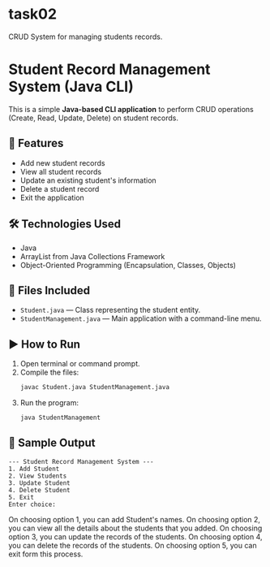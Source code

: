 # task02
CRUD System for managing students records.

# Student Record Management System (Java CLI)

This is a simple **Java-based CLI application** to perform CRUD operations (Create, Read, Update, Delete) on student records.

## 🧾 Features

- Add new student records
- View all student records
- Update an existing student's information
- Delete a student record
- Exit the application

## 🛠 Technologies Used

- Java
- ArrayList from Java Collections Framework
- Object-Oriented Programming (Encapsulation, Classes, Objects)

## 📁 Files Included

- `Student.java` — Class representing the student entity.
- `StudentManagement.java` — Main application with a command-line menu.

## ▶️ How to Run

1. Open terminal or command prompt.
2. Compile the files:
   ```bash
   javac Student.java StudentManagement.java
   ```
3. Run the program:
   ```bash
   java StudentManagement
   ```

## 📸 Sample Output

```
--- Student Record Management System ---
1. Add Student
2. View Students
3. Update Student
4. Delete Student
5. Exit
Enter choice:
```
On choosing option 1, you can add Student's names.
On choosing option 2, you can view all the details about the students that you added.
On choosing option 3, you can update the records of the students.
On choosing option 4, you can delete the records of the students.
On choosing option 5, you can exit form this process.


